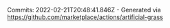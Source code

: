 Commits: 2022-02-21T20:48:41.846Z - Generated via https://github.com/marketplace/actions/artificial-grass
<br>
